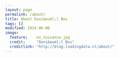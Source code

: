 ```yaml
---
layout: page
permalink: /about/
title: About Dani&euml;l Bos
tags: []
modified: 2014-06-06
image:
  feature:    no_nuisance.jpg
  credit:     "Dani&euml;l Bos"
  creditlink: "http://blog.loadingdata.nl/about/"
---
```


